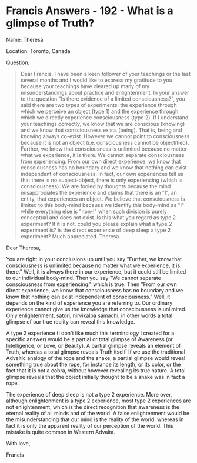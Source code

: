 # Francis Answers - 192 - What is a glimpse of Truth?

Name: Theresa

Location: Toronto, Canada

Question:

>Dear Francis, I have been a keen follower of your teachings or the last several months and I would like to express my gratitude to you because your teachings have cleared up many of my misunderstandings about practice and enlightenment. In your answer to the question "Is there evidence of a limited consciousness?", you said there are two types of experiments: the experience through which we perceive an object (type 1) and the experience through which we directly experience consciousness (type 2). If I understand your teachings correctly, we know that we are conscious (knowing) and we know that consciousness exists (being). That is, being and knowing always co-exist. However we cannot point to consciousness because it is not an object (i.e. consciousness cannot be objectified). Further, we know that consciousness is unlimited because no matter what we experience, it is there. We cannot separate consciousness from experiencing. From our own direct experience, we know that consciousness has no boundary and we know that nothing can exist independent of consciousness. In fact, our own experiences tell us that there is no subject-object, there is only experiencing (which is consciousness). We are fooled by thoughts because the mind misappropiates the experience and claims that there is an "I", an entity, that experiences an object. We believe that consciousness is limited to this body-mind because we identify this body-mind as "I" while everything else is "non-I" when such division is purely conceptual and does not exist. Is this what you regard as type 2 experiment? If it is not, could you please explain what a type 2 experiment is? Is the direct experience of deep sleep a type 2 experiment? Much appreciated. Theresa.

Dear Theresa,

You are right in your conclusions up until you say "Further, we know that consciousness is unlimited because no matter what we experience, it is there." Well, it is always there in our experience, but it could still be limited to our individual body-mind. Then you say "We cannot separate consciousness from experiencing." which is true. Then "From our own direct experience, we know that consciousness has no boundary and we know that nothing can exist independent of consciousness." Well, it depends on the kind of experience you are referring to. Our ordinary experience cannot give us the knowledge that consciousness is unlimited. Only enlightenment, satori, nirvikalpa samadhi, in other words a total glimpse of our true reality can reveal this knowledge.

A type 2 experience (I don't like much this terminology I created for a specific answer) would be a partial or total glimpse of Awareness (or Intelligence, or Love, or Beauty). A partial glimpse reveals an element of Truth, whereas a total glimpse reveals Truth itself. If we use the traditional Advaitic analogy of the rope and the snake, a partial glimpse would reveal something true about the rope, for instance its length, or its color, or the fact that it is not a cobra, without however revealing its true nature. A total glimpse reveals that the object initially thought to be a snake was in fact a rope.

The experience of deep sleep is not a type 2 experience. More over, although enlightenment is a type 2 experience, most type 2 experiences are not enlightenment, which is the direct recognition that awareness is the eternal reality of all minds and of the world. A false enlightenment would be the misunderstanding that our mind is the reality of the world, whereas in fact it is only the apparent reality of our perception of the world. This mistake is quite common in Western Advaita.

With love,

Francis


